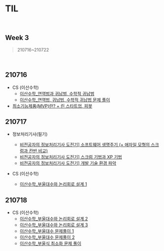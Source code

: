 # TIL

<br>

## Week 3

> 210716~210722

<br>

## 210716

* CS (이산수학)
  * [이산수학_연역법과 귀납법, 수학적 귀납법](https://pythontoomuchinformation.tistory.com/319)
  * [이산수학_연역법, 귀납법, 수학적 귀납법 문제 풀이](https://pythontoomuchinformation.tistory.com/320)
* [최소기능제품(MVP)란? + 린 스타트업, 피봇](https://pythontoomuchinformation.tistory.com/318)





## 210717

* 정보처리기사(필기)
  * [비전공자의 정보처리기사 도전기\] 소프트웨어 생명주기 (+ 애자일 모형의 스크럼과 칸반 비교)](https://pythontoomuchinformation.tistory.com/321)
  * [비전공자의 정보처리기사 도전기\] 스크럼 기법과 XP 기법](https://pythontoomuchinformation.tistory.com/322)
  * [비전공자의 정보처리기사 도전기\] 개발 기술 환경 파악](https://pythontoomuchinformation.tistory.com/323)

* CS (이산수학)
  * [이산수학_부울대수와 논리회로 설계 1](https://pythontoomuchinformation.tistory.com/324)





## 210718

* CS (이산수학)
  * [이산수학_부울대수와 논리회로 설계 2](https://pythontoomuchinformation.tistory.com/326)
  * [이산수학_부울대수와 논리회로 설계 3](https://pythontoomuchinformation.tistory.com/327)
  * [이산수학_부울대수 문제풀이 1](https://pythontoomuchinformation.tistory.com/328)
  * [이산수학_부울대수 문제풀이 2](https://pythontoomuchinformation.tistory.com/329)
  * [이산수학_부울식 최소화 문제 풀이](https://pythontoomuchinformation.tistory.com/330)

